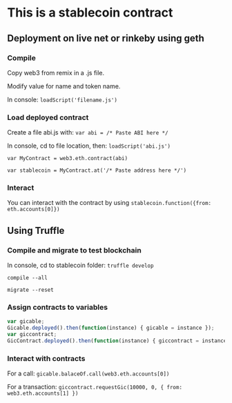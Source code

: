 # This is a stablecoin contract

## Deployment on live net or rinkeby using geth

### Compile

Copy web3 from remix in a .js file.

Modify value for name and token name.

In console:
`loadScript('filename.js')`

### Load deployed contract

Create a file abi.js with:
`var abi = /* Paste ABI here */`

In console, cd to file location, then:
`loadScript('abi.js')`

`var MyContract = web3.eth.contract(abi)`

`var stablecoin = MyContract.at('/* Paste address here */')`


### Interact

You can interact with the contract by using `stablecoin.function({from: eth.accounts[0]})`

## Using Truffle

### Compile and migrate to test blockchain

In console, cd to stablecoin folder:
`truffle develop`

`compile --all`

`migrate --reset`

### Assign contracts to variables

```javascript
var gicable;
Gicable.deployed().then(function(instance) { gicable = instance });
var giccontract;
GicContract.deployed().then(function(instance) { giccontract = instance });
```

### Interact with contracts
For a call:
`gicable.balaceOf.call(web3.eth.accounts[0])`

For a transaction:
`giccontract.requestGic(10000, 0, { from: web3.eth.accounts[1] })`

